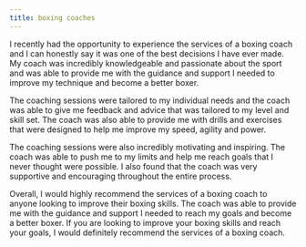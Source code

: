 ```yaml
---
title: boxing coaches
---
```


I recently had the opportunity to experience the services of a boxing coach and I can honestly say it was one of the best decisions I have ever made. My coach was incredibly knowledgeable and passionate about the sport and was able to provide me with the guidance and support I needed to improve my technique and become a better boxer.

The coaching sessions were tailored to my individual needs and the coach was able to give me feedback and advice that was tailored to my level and skill set. The coach was also able to provide me with drills and exercises that were designed to help me improve my speed, agility and power.

The coaching sessions were also incredibly motivating and inspiring. The coach was able to push me to my limits and help me reach goals that I never thought were possible. I also found that the coach was very supportive and encouraging throughout the entire process.

Overall, I would highly recommend the services of a boxing coach to anyone looking to improve their boxing skills. The coach was able to provide me with the guidance and support I needed to reach my goals and become a better boxer. If you are looking to improve your boxing skills and reach your goals, I would definitely recommend the services of a boxing coach.